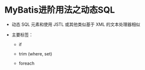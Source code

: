# MyBatis进阶用法之动态SQL

* 动态 SQL 元素和使用 JSTL 或其他类似基于 XML 的文本处理器相似

* 主要标签：
    
    * if
    
    * trim (where, set)
    
    * foreach












































